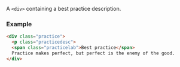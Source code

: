 A `<div>` containing a best practice description. 

### Example
```HTML 
<div class="practice">
  <p class="practicedesc">
  <span class="practicelab">Best practice</span>
  Practice makes perfect, but perfect is the enemy of the good.
</div>
```